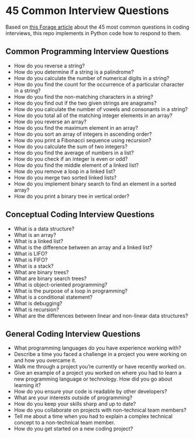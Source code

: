 # 45 Common Interview Questions

Based on [this Forage article](https://www.theforage.com/blog/interview-questions/coding-interview-questions) about the 45 most common questions in coding interviews, this repo implements in Python code how to respond to them.

## Common Programming Interview Questions
- How do you reverse a string?
- How do you determine if a string is a palindrome?
- How do you calculate the number of numerical digits in a string?
- How do you find the count for the occurrence of a particular character in a string?
- How do you find the non-matching characters in a string?
- How do you find out if the two given strings are anagrams?
- How do you calculate the number of vowels and consonants in a string?
- How do you total all of the matching integer elements in an array?
- How do you reverse an array?
- How do you find the maximum element in an array?
- How do you sort an array of integers in ascending order?
- How do you print a Fibonacci sequence using recursion?
- How do you calculate the sum of two integers?
- How do you find the average of numbers in a list?
- How do you check if an integer is even or odd?
- How do you find the middle element of a linked list?
- How do you remove a loop in a linked list?
- How do you merge two sorted linked lists?
- How do you implement binary search to find an element in a sorted array?
- How do you print a binary tree in vertical order?

## Conceptual Coding Interview Questions
- What is a data structure?
- What is an array?
- What is a linked list?
- What is the difference between an array and a linked list?
- What is LIFO? 
- What is FIFO?
- What is a stack?
- What are binary trees?
- What are binary search trees?
- What is object-oriented programming?
- What is the purpose of a loop in programming?
- What is a conditional statement?
- What is debugging?
- What is recursion?
- What are the differences between linear and non-linear data structures?

## General Coding Interview Questions
- What programming languages do you have experience working with?
- Describe a time you faced a challenge in a project you were working on and how you overcame it.
- Walk me through a project you’re currently or have recently worked on.
- Give an example of a project you worked on where you had to learn a new programming language or technology. How did you go about learning it?
- How do you ensure your code is readable by other developers?
- What are your interests outside of programming?
- How do you keep your skills sharp and up to date?
- How do you collaborate on projects with non-technical team members?
- Tell me about a time when you had to explain a complex technical concept to a non-technical team member.
- How do you get started on a new coding project?
